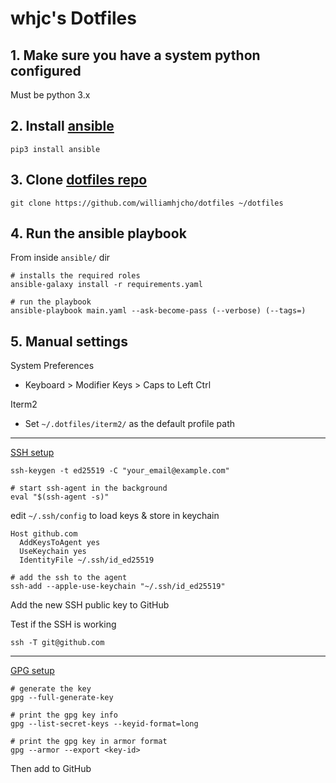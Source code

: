 # whjc's Dotfiles

## 1. Make sure you have a system python configured

Must be python 3.x

## 2. Install [ansible][ansible-install]

```shell
pip3 install ansible
```

## 3. Clone [dotfiles repo][dotfiles-repo]

```shell
git clone https://github.com/williamhjcho/dotfiles ~/dotfiles
```

## 4. Run the ansible playbook

From inside `ansible/` dir

```shell
# installs the required roles
ansible-galaxy install -r requirements.yaml

# run the playbook
ansible-playbook main.yaml --ask-become-pass (--verbose) (--tags=)
```

## 5. Manual settings

System Preferences

- Keyboard > Modifier Keys > Caps to Left Ctrl

Iterm2

- Set `~/.dotfiles/iterm2/` as the default profile path

---

[SSH setup][ssh-setup]

```shell
ssh-keygen -t ed25519 -C "your_email@example.com"

# start ssh-agent in the background
eval "$(ssh-agent -s)"
````

edit `~/.ssh/config` to load keys & store in keychain

```
Host github.com
  AddKeysToAgent yes
  UseKeychain yes
  IdentityFile ~/.ssh/id_ed25519
```

```shell
# add the ssh to the agent
ssh-add --apple-use-keychain "~/.ssh/id_ed25519"
```

Add the new SSH public key to GitHub

Test if the SSH is working

```shell
ssh -T git@github.com
```

---

[GPG setup][gpg-setup]

```shell
# generate the key
gpg --full-generate-key

# print the gpg key info
gpg --list-secret-keys --keyid-format=long

# print the gpg key in armor format
gpg --armor --export <key-id>
```

Then add to GitHub

[ansible-install]: https://docs.ansible.com/ansible/latest/installation_guide/intro_installation.html
[dotfiles-repo]: https://github.com/williamhjcho/dotfiles
[ssh-setup]: https://docs.github.com/en/authentication/connecting-to-github-with-ssh/generating-a-new-ssh-key-and-adding-it-to-the-ssh-agent
[gpg-setup]: https://docs.github.com/en/authentication/managing-commit-signature-verification/generating-a-new-gpg-key
